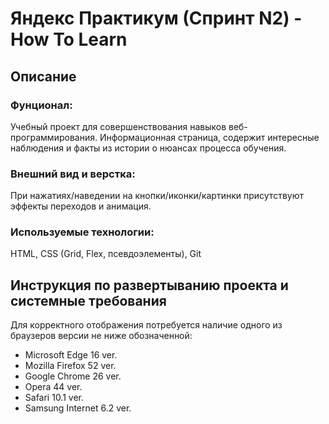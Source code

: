 # Яндекс Практикум (Спринт N2) - How To Learn
## Описание
### Фунционал:
Учебный проект для совершенствования навыков веб-программирования. Информационная страница, содержит интересные наблюдения и факты из истории о нюансах процесса обучения.
### Внешний вид и верстка:
При нажатиях/наведении на кнопки/иконки/картинки присутствуют эффекты переходов и анимация.
### Используемые технологии:
HTML, CSS (Grid, Flex, псевдоэлементы), Git
## Инструкция по развертыванию проекта и системные требования
Для корректного отображения потребуется наличие одного из браузеров версии не ниже обозначенной:
* Microsoft Edge 16 ver.
* Mozilla Firefox 52 ver.
* Google Chrome 26 ver.
* Opera 44 ver.
* Safari 10.1 ver.
* Samsung Internet 6.2 ver.

